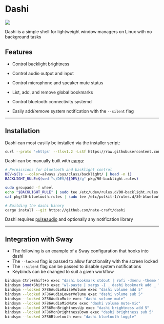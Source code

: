 # Dashi

![](https://gist.githubusercontent.com/nate-craft/648bbda6337b503a5d703f86757e4647/raw/144cf1f5f80e9c5ac6b5efde45869d01feb2ccd9/brainmade.png)

Dashi is a simple shell for lightweight window managers on Linux with no background tasks

## Features

- Control backlight brightness

- Control audio output and input

- Control microphone and speaker mute status 

- List, add, and remove global bookmarks

- Control bluetooth connectivity systemd

- Easily add/remove system notification with the `--silent` flag

___

## Installation

Dashi can most easilly be installed via the installer script:
```sh
curl --proto '=https' --tlsv1.2 -LsSf https://raw.githubusercontent.com/nate-craft/dashi/refs/heads/main/installer.sh | sh
```

Dashi can be manually built with [cargo](https://doc.rust-lang.org/cargo/getting-started/installation.html):
```sh
# Permissions for bluetooth and backlight control
DEV=$(ls --color=always /sys/class/backlight/ | head -n 1)
BACKLIGHT_RULE=$(sed "s/DEV/${DEV}/g" pkg/90-backlight.rules)

sudo groupadd -f wheel
echo "$BACKLIGHT_RULE" | sudo tee /etc/udev/rules.d/90-backlight.rules > /dev/null 2>&1
cat pkg/30-bluetooth.rules | sudo tee /etc/polkit-1/rules.d/30-bluetooth.rules > /dev/null 1>&1

# Building the dashi binary
cargo install --git https://github.com/nate-craft/dashi
```

Dashi requires [pulseaudio](https://www.freedesktop.org/wiki/Software/PulseAudio/) and optionally any notification library
___

## Integration with Sway

- The following is an example of a Sway configuration that hooks into dashi
- The `--locked` flag is passed to allow functionality with the screen locked
- The `--silent` flag can be passed to disable system notifications
- Keybinds can be changed to suit a given workflow

```sh
bindsym Ctrl+Shift+b exec "dashi bookmark stdout | rofi -dmenu -theme theme | wl-copy "
bindsym $mod+Shift+b exec "wl-paste | xargs -I _ dashi bookmark add _ "
bindsym --locked XF86AudioRaiseVolume exec "dashi volume add 5"
bindsym --locked XF86AudioLowerVolume exec "dashi volume sub 5"
bindsym --locked XF86AudioMute exec "dashi volume mute"
bindsym --locked XF86AudioMicMute exec "dashi volume mute-mic"
bindsym --locked XF86MonBrightnessUp exec "dashi brightness add 5"
bindsym --locked XF86MonBrightnessDown exec "dashi brightness sub 5"
bindsym --locked XF86Bluetooth exec "dashi bluetooth toggle"
```
